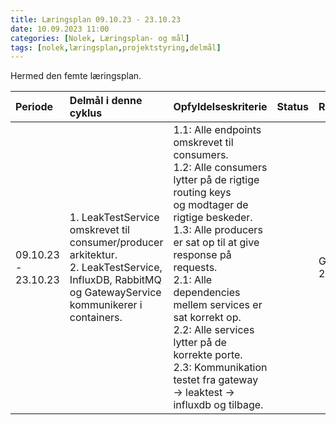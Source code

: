```yaml
---
title: Læringsplan 09.10.23 - 23.10.23
date: 10.09.2023 11:00
categories: [Nolek, Læringsplan- og mål]
tags: [nolek,læringsplan,projektstyring,delmål]
---
```

Hermed den femte læringsplan. 

|  Periode              | Delmål i denne cyklus                                                                                                                                  | Opfyldelseskriterie                                                                                                                                                                                                                                                                                                                                                                                              | Status | Refleksion          | Evaluering        |
|:----------------------|:-------------------------------------------------------------------------------------------------------------------------------------------------------|:-----------------------------------------------------------------------------------------------------------------------------------------------------------------------------------------------------------------------------------------------------------------------------------------------------------------------------------------------------------------------------------------------------------------|:-------|:--------------------|:------------------|
|  09.10.23 - 23.10.23  | 1. LeakTestService omskrevet til consumer/producer arkitektur.<br> 2. LeakTestService, InfluxDB, RabbitMQ og GatewayService kommunikerer i containers. | 1.1: Alle endpoints omskrevet til consumers.<br>1.2: Alle consumers lytter på de rigtige routing keys<br> og modtager de rigtige beskeder.<br> 1.3: Alle producers er sat op til at give response på requests.<br> 2.1: Alle dependencies mellem services er sat korrekt op. <br> 2.2: Alle services lytter på de korrekte porte. <br> 2.3: Kommunikation testet fra gateway -> leaktest -> influxdb og tilbage. |        | Gennemføres 23.10   | Gennemføres 23.10 |  
